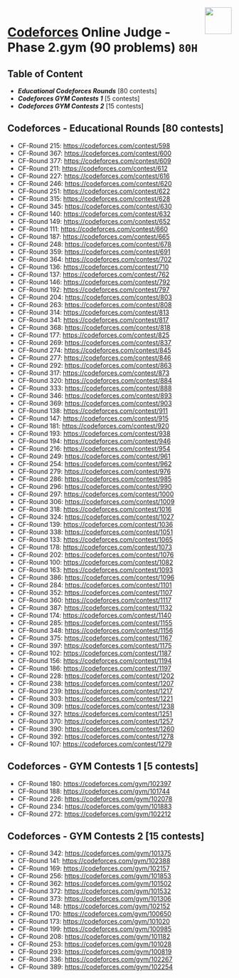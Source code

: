 <img align="right" width="60" height="60" src="https://github.com/cs-MohamedAyman/Problem-Solving-Training/blob/master/online-judges-logos/codeforces.jpg">

# [Codeforces](https://codeforces.com/) Online Judge - Phase 2.gym (90 problems) `80H`

## Table of Content

- ***Educational Codeforces Rounds*** [80 contests]
- ***Codeforces GYM Contests 1***     [5 contests]
- ***Codeforces GYM Contests 2***     [15 contests]

## Codeforces - Educational Rounds [80 contests]

- CF-Round 215: https://codeforces.com/contest/598
- CF-Round 367: https://codeforces.com/contest/600
- CF-Round 377: https://codeforces.com/contest/609
- CF-Round 211: https://codeforces.com/contest/612
- CF-Round 227: https://codeforces.com/contest/616
- CF-Round 246: https://codeforces.com/contest/620
- CF-Round 251: https://codeforces.com/contest/622
- CF-Round 315: https://codeforces.com/contest/628
- CF-Round 345: https://codeforces.com/contest/630
- CF-Round 140: https://codeforces.com/contest/632
- CF-Round 149: https://codeforces.com/contest/652
- CF-Round 111: https://codeforces.com/contest/660
- CF-Round 187: https://codeforces.com/contest/665
- CF-Round 248: https://codeforces.com/contest/678
- CF-Round 359: https://codeforces.com/contest/691
- CF-Round 364: https://codeforces.com/contest/702
- CF-Round 136: https://codeforces.com/contest/710
- CF-Round 137: https://codeforces.com/contest/762
- CF-Round 146: https://codeforces.com/contest/792
- CF-Round 192: https://codeforces.com/contest/797
- CF-Round 204: https://codeforces.com/contest/803
- CF-Round 263: https://codeforces.com/contest/808
- CF-Round 314: https://codeforces.com/contest/813
- CF-Round 341: https://codeforces.com/contest/817
- CF-Round 368: https://codeforces.com/contest/818
- CF-Round 177: https://codeforces.com/contest/825
- CF-Round 269: https://codeforces.com/contest/837
- CF-Round 274: https://codeforces.com/contest/845
- CF-Round 277: https://codeforces.com/contest/846
- CF-Round 292: https://codeforces.com/contest/863
- CF-Round 317: https://codeforces.com/contest/873
- CF-Round 320: https://codeforces.com/contest/884
- CF-Round 333: https://codeforces.com/contest/888
- CF-Round 346: https://codeforces.com/contest/893
- CF-Round 369: https://codeforces.com/contest/903
- CF-Round 138: https://codeforces.com/contest/911
- CF-Round 147: https://codeforces.com/contest/915
- CF-Round 181: https://codeforces.com/contest/920
- CF-Round 193: https://codeforces.com/contest/938
- CF-Round 194: https://codeforces.com/contest/946
- CF-Round 216: https://codeforces.com/contest/954
- CF-Round 249: https://codeforces.com/contest/961
- CF-Round 254: https://codeforces.com/contest/962
- CF-Round 279: https://codeforces.com/contest/976
- CF-Round 286: https://codeforces.com/contest/985
- CF-Round 296: https://codeforces.com/contest/990
- CF-Round 297: https://codeforces.com/contest/1000
- CF-Round 306: https://codeforces.com/contest/1009
- CF-Round 318: https://codeforces.com/contest/1016
- CF-Round 324: https://codeforces.com/contest/1027
- CF-Round 139: https://codeforces.com/contest/1036
- CF-Round 338: https://codeforces.com/contest/1051
- CF-Round 133: https://codeforces.com/contest/1065
- CF-Round 178: https://codeforces.com/contest/1073
- CF-Round 202: https://codeforces.com/contest/1076
- CF-Round 100: https://codeforces.com/contest/1082
- CF-Round 163: https://codeforces.com/contest/1093
- CF-Round 386: https://codeforces.com/contest/1096
- CF-Round 284: https://codeforces.com/contest/1101
- CF-Round 352: https://codeforces.com/contest/1107
- CF-Round 360: https://codeforces.com/contest/1117
- CF-Round 387: https://codeforces.com/contest/1132
- CF-Round 174: https://codeforces.com/contest/1140
- CF-Round 285: https://codeforces.com/contest/1155
- CF-Round 348: https://codeforces.com/contest/1156
- CF-Round 375: https://codeforces.com/contest/1167
- CF-Round 397: https://codeforces.com/contest/1175
- CF-Round 102: https://codeforces.com/contest/1187
- CF-Round 156: https://codeforces.com/contest/1194
- CF-Round 186: https://codeforces.com/contest/1197
- CF-Round 228: https://codeforces.com/contest/1202
- CF-Round 238: https://codeforces.com/contest/1207
- CF-Round 239: https://codeforces.com/contest/1217
- CF-Round 303: https://codeforces.com/contest/1221
- CF-Round 309: https://codeforces.com/contest/1238
- CF-Round 327: https://codeforces.com/contest/1251
- CF-Round 370: https://codeforces.com/contest/1257
- CF-Round 390: https://codeforces.com/contest/1260
- CF-Round 392: https://codeforces.com/contest/1278
- CF-Round 107: https://codeforces.com/contest/1279

## Codeforces - GYM Contests 1 [5 contests]

- CF-Round 180: https://codeforces.com/gym/102397
- CF-Round 188: https://codeforces.com/gym/101744
- CF-Round 226: https://codeforces.com/gym/102078
- CF-Round 234: https://codeforces.com/gym/101883
- CF-Round 272: https://codeforces.com/gym/102212

## Codeforces - GYM Contests 2 [15 contests]

- CF-Round 342: https://codeforces.com/gym/101375
- CF-Round 141: https://codeforces.com/gym/102388
- CF-Round 169: https://codeforces.com/gym/102157
- CF-Round 256: https://codeforces.com/gym/101853
- CF-Round 362: https://codeforces.com/gym/101502
- CF-Round 372: https://codeforces.com/gym/101532
- CF-Round 373: https://codeforces.com/gym/101306
- CF-Round 148: https://codeforces.com/gym/102152
- CF-Round 170: https://codeforces.com/gym/100650
- CF-Round 173: https://codeforces.com/gym/101020
- CF-Round 199: https://codeforces.com/gym/100985
- CF-Round 208: https://codeforces.com/gym/101182
- CF-Round 253: https://codeforces.com/gym/101028
- CF-Round 293: https://codeforces.com/gym/100819
- CF-Round 336: https://codeforces.com/gym/102267
- CF-Round 389: https://codeforces.com/gym/102254
